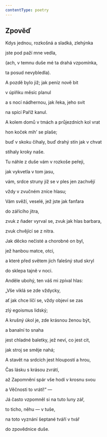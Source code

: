 ```yaml
---
contentType: poetry
---
```


<section>

## Zpověď

Kdys jednou, rozkošná a sladká, zlehýnka

jste pod paží mne vedla,

(ach, v temnu duše mé ta drahá vzpomínka,

ta posud nevybledla).

</section>

<section>

A pozdě bylo již; jak peníz nově bit

v úplňku měsíc planul

a s nocí nádhernou, jak řeka, jeho svit

na spící Paříž kanul.

</section>

<section>

A kolem domů v tmách a průjezdních kol vrat

hon koček mih’ se plaše;

buď v skoku číhaly, buď drahý stín jak v chvat

stíhaly kroky naše.

</section>

<section>

Tu náhle z duše vám v rozkoše peřeji,

jak vykvetla v tom jasu,

vám, srdce struny jíž se v ples jen zachvějí

vždy v zvučném zníce hlasu;

</section>

<section>

Vám svěží, veselé, jež jste jak fanfara

do zářícího jitra,

zvuk z ňader vyrval se, zvuk jak hlas barbara,

zvuk chvějící se z nitra.

</section>

<section>

Jak děcko nečisté a chorobné on byl,

jež hanbou matce, otci,

a které před světem jich falešný stud skryl

do sklepa tajně v noci.

</section>

<section>

Anděle ubohý, ten váš mi zpíval hlas:

„Vše viklá se zde vždycky,

ať jak chce líčí se, vždy objeví se zas

zlý egoismus lidský;

</section>

<section>

A krušný úkol je, zde krásnou ženou být,

a banalní to snaha

jest chladné baletky, jež neví, co jest cit,

jak stroj se směje nahá;

</section>

<section>

A stavět na srdcích jest hloupostí a hrou,

Čas lásku s krásou zvrátí,

až Zapomnění spár vše hodí v krosnu svou

a Věčnosti to vrátí!“ —

</section>

<section>

Já často vzpomněl si na tuto luny zář,

to ticho, něhu — v tuše,

na toto vyznání šeptané tváří v tvář

do zpovědnice duše.

</section>
